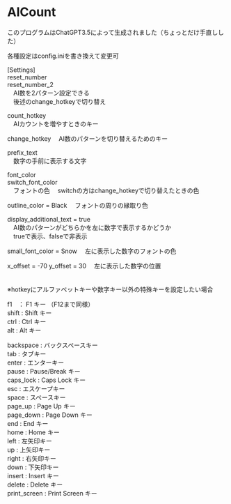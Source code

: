 # AICount
このプログラムはChatGPT3.5によって生成されました（ちょっとだけ手直しした）

各種設定はconfig.iniを書き換えて変更可

[Settings]  
reset_number  
reset_number_2  
　AI数を2パターン設定できる  
　後述のchange_hotkeyで切り替え  
  
count_hotkey  
　AIカウントを増やすときのキー  

change_hotkey
　AI数のパターンを切り替えるためのキー  

prefix_text  
　数字の手前に表示する文字  

font_color  
switch_font_color  
　フォントの色
　switchの方はchange_hotkeyで切り替えたときの色

outline_color = Black
　フォントの周りの縁取り色

display_additional_text = true  
　AI数のパターンがどちらかを左に数字で表示するかどうか  
　trueで表示、falseで非表示  

small_font_color = Snow
　左に表示した数字のフォントの色
 
x_offset = -70
y_offset = 30
　左に表示した数字の位置

　  
※hotkeyにアルファベットキーや数字キー以外の特殊キーを設定したい場合

f1　： F1 キー （F12まで同様）  
shift : Shift キー  
ctrl : Ctrl キー  
alt : Alt キー  

backspace : バックスペースキー  
tab : タブキー  
enter : エンターキー  
pause : Pause/Break キー  
caps_lock : Caps Lock キー  
esc : エスケープキー  
space : スペースキー  
page_up : Page Up キー  
page_down : Page Down キー  
end : End キー  
home : Home キー  
left : 左矢印キー  
up : 上矢印キー  
right : 右矢印キー  
down : 下矢印キー  
insert : Insert キー  
delete : Delete キー  
print_screen : Print Screen キー
